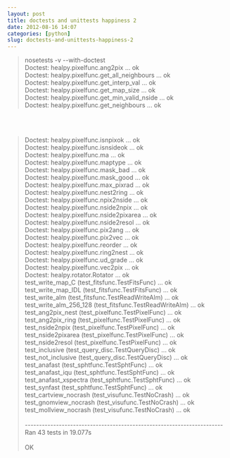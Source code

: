 ```yaml
---
layout: post
title: doctests and unittests happiness 2
date: 2012-08-16 14:07
categories: [python]
slug: doctests-and-unittests-happiness-2
---
```


<blockquote>
 nosetests -v --with-doctest
 <br/>
 Doctest: healpy.pixelfunc.ang2pix ... ok
 <br/>
 Doctest: healpy.pixelfunc.get_all_neighbours ... ok
 <br/>
 Doctest: healpy.pixelfunc.get_interp_val ... ok
 <br/>
 Doctest: healpy.pixelfunc.get_map_size ... ok
 <br/>
 Doctest: healpy.pixelfunc.get_min_valid_nside ... ok
 <br/>
 Doctest: healpy.pixelfunc.get_neighbours ... ok
</blockquote>
<br/>
<a name="more">
</a>
<br/>
<blockquote>
 Doctest: healpy.pixelfunc.isnpixok ... ok
 <br/>
 Doctest: healpy.pixelfunc.isnsideok ... ok
 <br/>
 Doctest: healpy.pixelfunc.ma ... ok
 <br/>
 Doctest: healpy.pixelfunc.maptype ... ok
 <br/>
 Doctest: healpy.pixelfunc.mask_bad ... ok
 <br/>
 Doctest: healpy.pixelfunc.mask_good ... ok
 <br/>
 Doctest: healpy.pixelfunc.max_pixrad ... ok
 <br/>
 Doctest: healpy.pixelfunc.nest2ring ... ok
 <br/>
 Doctest: healpy.pixelfunc.npix2nside ... ok
 <br/>
 Doctest: healpy.pixelfunc.nside2npix ... ok
 <br/>
 Doctest: healpy.pixelfunc.nside2pixarea ... ok
 <br/>
 Doctest: healpy.pixelfunc.nside2resol ... ok
 <br/>
 Doctest: healpy.pixelfunc.pix2ang ... ok
 <br/>
 Doctest: healpy.pixelfunc.pix2vec ... ok
 <br/>
 Doctest: healpy.pixelfunc.reorder ... ok
 <br/>
 Doctest: healpy.pixelfunc.ring2nest ... ok
 <br/>
 Doctest: healpy.pixelfunc.ud_grade ... ok
 <br/>
 Doctest: healpy.pixelfunc.vec2pix ... ok
 <br/>
 Doctest: healpy.rotator.Rotator ... ok
 <br/>
 test_write_map_C (test_fitsfunc.TestFitsFunc) ... ok
 <br/>
 test_write_map_IDL (test_fitsfunc.TestFitsFunc) ... ok
 <br/>
 test_write_alm (test_fitsfunc.TestReadWriteAlm) ... ok
 <br/>
 test_write_alm_256_128 (test_fitsfunc.TestReadWriteAlm) ... ok
 <br/>
 test_ang2pix_nest (test_pixelfunc.TestPixelFunc) ... ok
 <br/>
 test_ang2pix_ring (test_pixelfunc.TestPixelFunc) ... ok
 <br/>
 test_nside2npix (test_pixelfunc.TestPixelFunc) ... ok
 <br/>
 test_nside2pixarea (test_pixelfunc.TestPixelFunc) ... ok
 <br/>
 test_nside2resol (test_pixelfunc.TestPixelFunc) ... ok
 <br/>
 test_inclusive (test_query_disc.TestQueryDisc) ... ok
 <br/>
 test_not_inclusive (test_query_disc.TestQueryDisc) ... ok
 <br/>
 test_anafast (test_sphtfunc.TestSphtFunc) ... ok
 <br/>
 test_anafast_iqu (test_sphtfunc.TestSphtFunc) ... ok
 <br/>
 test_anafast_xspectra (test_sphtfunc.TestSphtFunc) ... ok
 <br/>
 test_synfast (test_sphtfunc.TestSphtFunc) ... ok
 <br/>
 test_cartview_nocrash (test_visufunc.TestNoCrash) ... ok
 <br/>
 test_gnomview_nocrash (test_visufunc.TestNoCrash) ... ok
 <br/>
 test_mollview_nocrash (test_visufunc.TestNoCrash) ... ok
 <br/>
 <br/>
 ----------------------------------------------------------------------
 <br/>
 Ran 43 tests in 19.077s
 <br/>
 <br/>
 OK
</blockquote>
